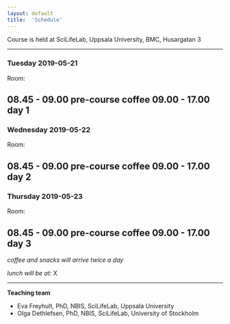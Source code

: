 ```yaml
---
layout: default
title:  'Schedule'
---
```


Course is held at SciLifeLab, Uppsala University, BMC, Husargatan 3

----

### Tuesday 2019-05-21

Room:

**08.45 - 09.00** pre-course coffee
**09.00 - 17.00** day 1
----

### Wednesday 2019-05-22

Room:

**08.45 - 09.00** pre-course coffee
**09.00 - 17.00** day 2
----

### Thursday 2019-05-23

Room:

**08.45 - 09.00** pre-course coffee
**09.00 - 17.00** day 3
----


_coffee and snacks will arrive twice a day_

_lunch will be at:_ X

____
**Teaching team**
- Eva Freyhult, PhD, NBIS, SciLifeLab, Uppsala University
- Olga Dethlefsen, PhD, NBIS, SciLifeLab, University of Stockholm

